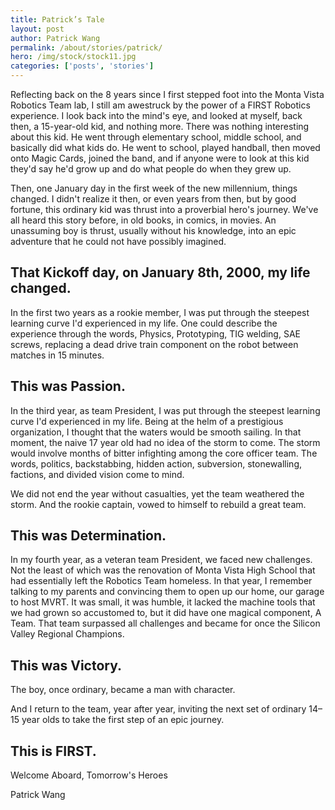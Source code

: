 ```yaml
---
title: Patrick’s Tale
layout: post
author: Patrick Wang
permalink: /about/stories/patrick/
hero: /img/stock/stock11.jpg
categories: ['posts', 'stories']
---
```


Reflecting back on the 8 years since I first stepped foot into the Monta Vista
Robotics Team lab, I still am awestruck by the power of a FIRST Robotics
experience. I look back into the mind's eye, and looked at myself, back then, a
15-year-old kid, and nothing more. There was nothing interesting about this kid.
He went through elementary school, middle school, and basically did what kids
do. He went to school, played handball, then moved onto Magic Cards, joined the
band, and if anyone were to look at this kid they'd say he'd grow up and do what
people do when they grew up.

Then, one January day in the first week of the new millennium, things changed. I
didn't realize it then, or even years from then, but by good fortune, this
ordinary kid was thrust into a proverbial hero's journey. We've all heard this
story before, in old books, in comics, in movies. An unassuming boy is thrust,
usually without his knowledge, into an epic adventure that he could not have
possibly imagined.

## That Kickoff day, on January 8th, 2000, my life changed.

In the first two years as a rookie member, I was put through the steepest
learning curve I'd experienced in my life. One could describe the experience
through the words, Physics, Prototyping, TIG welding, SAE screws, replacing a
dead drive train component on the robot between matches in 15 minutes.

## This was Passion.

In the third year, as team President, I was put through the steepest learning
curve I'd experienced in my life. Being at the helm of a prestigious
organization, I thought that the waters would be smooth sailing. In that moment,
the naive 17 year old had no idea of the storm to come. The storm would involve
months of bitter infighting among the core officer team. The words, politics,
backstabbing, hidden action, subversion, stonewalling, factions, and divided
vision come to mind.

We did not end the year without casualties, yet the team weathered the storm.
And the rookie captain, vowed to himself to rebuild a great team.

## This was Determination.

In my fourth year, as a veteran team President, we faced new challenges. Not the
least of which was the renovation of Monta Vista High School that had
essentially left the Robotics Team homeless. In that year, I remember talking to
my parents and convincing them to open up our home, our garage to host MVRT. It
was small, it was humble, it lacked the machine tools that we had grown so
accustomed to, but it did have one magical component, A Team. That team
surpassed all challenges and became for once the Silicon Valley Regional
Champions.

## This was Victory.

The boy, once ordinary, became a man with character.

And I return to the team, year after year, inviting the next set of ordinary
14–15 year olds to take the first step of an epic journey.

## This is FIRST.

Welcome Aboard, Tomorrow's Heroes

Patrick Wang
